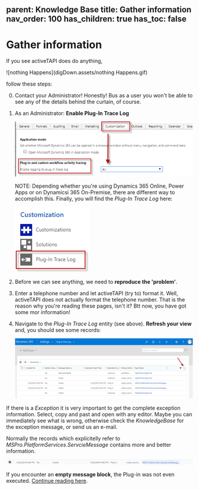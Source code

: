 parent: Knowledge Base
title: Gather information
nav_order: 100
has_children: true
has_toc: false
---

# Gather information

If you see activeTAPI does do anything, 

![nothing Happens](digDown.assets/nothing Happens.gif)

follow these steps:

0. Contact your Administrator!
   Honestly! Bus as a user you won't be able to see any of the details behind the curtain, of course.

1. As an Administrator: 
   **Enable Plug-In Trace Log**

   ![image-20191223163847898](digDown.assets/image-20191223163847898.png)

   NOTE: Depending whether you're using Dynamics 365 Online, Power Apps or on Dynamicsi 365 On-Premise, there are different way to accomplish this. Finally, you will find the *Plug-In Trace Log* here:

   ![image-20191223164102288](digDown.assets/image-20191223164102288.png)

2. Before we can see anything, we need to **reproduce the 'problem'**.

3. Enter a telephone number and let activeTAPI (try to) format it.
   Well, activeTAPI does not actually format the telephone number. That is the reason why you're reading these pages, isn't it? Btt now, you have got some mor information!

4. Navigate to the *Plug-In Trace Log* entity (see above). **Refresh your view** and, you should see some records:

   ![image-20191223165809825](digDown.assets/image-20191223165809825.png)

If there is a *Exception* it is very important to get the complete exception information. Select, copy and past and open with any editor. Maybe you can immediately see what is wrong, otherwise check the *KnowledgeBase* for the exception message, or send us an e-mail.

Normally the records which explicitelly refer to *MSPro.PlatformServices.ServcieMessage* contains more and better information. 

![image-20191223170812053](digDown.assets/image-20191223170812053.png)

If you encounter an **empty message block**, the Plug-in was not even executed. [Continue reading here](emptyMessageBlock.md).
